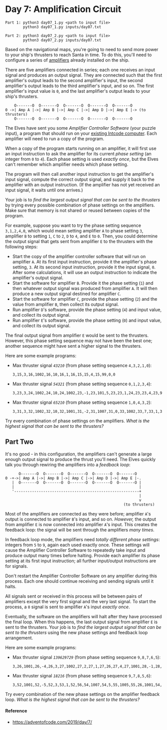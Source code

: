 # Day 7: Amplification Circuit

    Part 1: python3 day07_1.py <path to input file>
            python3 day07_1.py inputs/day07.txt

    Part 2: python3 day07_2.py <path to input file>
            python3 day07_2.py inputs/day07.txt

Based on the navigational maps, you're going to need to send more power to your ship's thrusters to reach Santa in time. To do this, you'll need to configure a series of [amplifiers](https://en.wikipedia.org/wiki/Amplifier) already installed on the ship.

There are five amplifiers connected in series; each one receives an input signal and produces an output signal. They are connected such that the first amplifier's output leads to the second amplifier's input, the second amplifier's output leads to the third amplifier's input, and so on. The first amplifier's input value is `0`, and the last amplifier's output leads to your ship's thrusters.

        O-------O  O-------O  O-------O  O-------O  O-------O
    0 ->| Amp A |->| Amp B |->| Amp C |->| Amp D |->| Amp E |-> (to thrusters)
        O-------O  O-------O  O-------O  O-------O  O-------O
    

The Elves have sent you some _Amplifier Controller Software_ (your puzzle input), a program that should run on your [existing Intcode computer](../day05). Each amplifier will need to run a copy of the program.

When a copy of the program starts running on an amplifier, it will first use an input instruction to ask the amplifier for its current _phase setting_ (an integer from `0` to `4`). Each phase setting is used _exactly once_, but the Elves can't remember which amplifier needs which phase setting.

The program will then call another input instruction to get the amplifier's input signal, compute the correct output signal, and supply it back to the amplifier with an output instruction. (If the amplifier has not yet received an input signal, it waits until one arrives.)

Your job is to _find the largest output signal that can be sent to the thrusters_ by trying every possible combination of phase settings on the amplifiers. Make sure that memory is not shared or reused between copies of the program.

For example, suppose you want to try the phase setting sequence `3,1,2,4,0`, which would mean setting amplifier `A` to phase setting `3`, amplifier `B` to setting `1`, `C` to `2`, `D` to `4`, and `E` to `0`. Then, you could determine the output signal that gets sent from amplifier `E` to the thrusters with the following steps:

*   Start the copy of the amplifier controller software that will run on amplifier `A`. At its first input instruction, provide it the amplifier's phase setting, `3`. At its second input instruction, provide it the input signal, `0`. After some calculations, it will use an output instruction to indicate the amplifier's output signal.
*   Start the software for amplifier `B`. Provide it the phase setting (`1`) and then whatever output signal was produced from amplifier `A`. It will then produce a new output signal destined for amplifier `C`.
*   Start the software for amplifier `C`, provide the phase setting (`2`) and the value from amplifier `B`, then collect its output signal.
*   Run amplifier `D`'s software, provide the phase setting (`4`) and input value, and collect its output signal.
*   Run amplifier `E`'s software, provide the phase setting (`0`) and input value, and collect its output signal.

The final output signal from amplifier `E` would be sent to the thrusters. However, this phase setting sequence may not have been the best one; another sequence might have sent a higher signal to the thrusters.

Here are some example programs:

*   Max thruster signal _`43210`_ (from phase setting sequence `4,3,2,1,0`):
    
        3,15,3,16,1002,16,10,16,1,16,15,15,4,15,99,0,0
    
*   Max thruster signal _`54321`_ (from phase setting sequence `0,1,2,3,4`):
    
        3,23,3,24,1002,24,10,24,1002,23,-1,23,101,5,23,23,1,24,23,23,4,23,99,0,0
    
*   Max thruster signal _`65210`_ (from phase setting sequence `1,0,4,3,2`):
    
        3,31,3,32,1002,32,10,32,1001,31,-2,31,1007,31,0,33,1002,33,7,33,1,33,31,31,1,32,31,31,4,31,99,0,0,0
    

Try every combination of phase settings on the amplifiers. _What is the highest signal that can be sent to the thrusters?_

## Part Two

It's no good - in this configuration, the amplifiers can't generate a large enough output signal to produce the thrust you'll need. The Elves quickly talk you through rewiring the amplifiers into a _feedback loop_:

          O-------O  O-------O  O-------O  O-------O  O-------O
    0 -+->| Amp A |->| Amp B |->| Amp C |->| Amp D |->| Amp E |-.
       |  O-------O  O-------O  O-------O  O-------O  O-------O |
       |                                                        |
       '--------------------------------------------------------+
                                                                |
                                                                v
                                                         (to thrusters)
    

Most of the amplifiers are connected as they were before; amplifier `A`'s output is connected to amplifier `B`'s input, and so on. _However,_ the output from amplifier `E` is now connected into amplifier `A`'s input. This creates the feedback loop: the signal will be sent through the amplifiers _many times_.

In feedback loop mode, the amplifiers need _totally different phase settings_: integers from `5` to `9`, again each used exactly once. These settings will cause the Amplifier Controller Software to repeatedly take input and produce output many times before halting. Provide each amplifier its phase setting at its first input instruction; all further input/output instructions are for signals.

Don't restart the Amplifier Controller Software on any amplifier during this process. Each one should continue receiving and sending signals until it halts.

All signals sent or received in this process will be between pairs of amplifiers except the very first signal and the very last signal. To start the process, a `0` signal is sent to amplifier `A`'s input _exactly once_.

Eventually, the software on the amplifiers will halt after they have processed the final loop. When this happens, the last output signal from amplifier `E` is sent to the thrusters. Your job is to _find the largest output signal that can be sent to the thrusters_ using the new phase settings and feedback loop arrangement.

Here are some example programs:

*   Max thruster signal _`139629729`_ (from phase setting sequence `9,8,7,6,5`):
    
        3,26,1001,26,-4,26,3,27,1002,27,2,27,1,27,26,27,4,27,1001,28,-1,28,1005,28,6,99,0,0,5
    
*   Max thruster signal _`18216`_ (from phase setting sequence `9,7,8,5,6`):
    
        3,52,1001,52,-5,52,3,53,1,52,56,54,1007,54,5,55,1005,55,26,1001,54,-5,54,1105,1,12,1,53,54,53,1008,54,0,55,1001,55,1,55,2,53,55,53,4,53,1001,56,-1,56,1005,56,6,99,0,0,0,0,10
    

Try every combination of the new phase settings on the amplifier feedback loop. _What is the highest signal that can be sent to the thrusters?_

#### Reference
* https://adventofcode.com/2019/day/7/
